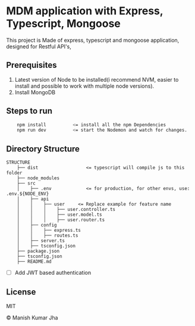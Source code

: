 # MDM application with Express, Typescript, Mongoose

This project is Made of express, typescript and mongoose application, designed for Restful API's,

## Prerequisites

1. Latest version of Node to be installed(i recommend NVM, easier to install and possible to work with multiple node versions).
2. Install MongoDB

## Steps to run

```sh
    npm install          <= install all the npm Dependencies
    npm run dev          <= start the Nodemon and watch for changes.
```

## Directory Structure

```
STRUCTURE
    ├── dist                  <= typescript will compile js to this folder
    ├── node_modules
    ├── src
    │    ├── .env             <= for production, for other envs, use: .env.${NODE_ENV}
    │    ├── api
    │    │    ├── user     <= Replace example for feature name
    │    │    │    ├── user.controller.ts
    │    │    │    ├── user.model.ts
    │    │    │    ├── user.router.ts
    │    ├── config
    │    │    ├── express.ts
    │    │    ├── routes.ts
    │    ├── server.ts
    │    ├── tsconfig.json
    ├── package.json
    ├── tsconfig.json
    ├── README.md
```

- [ ] Add JWT based authentication

## License

MIT

&copy; Manish Kumar Jha
